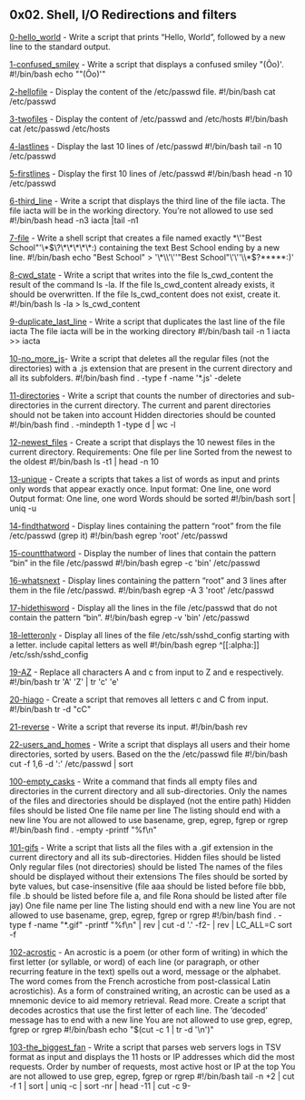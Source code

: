 ## 0x02. Shell, I/O Redirections and filters

[0-hello_world](./0-hello_world) - Write a script that prints “Hello, World”, followed by a new line to the standard output.

[1-confused_smiley](./1-confused_smiley) - Write a script that displays a confused smiley "(Ôo)'.
#!/bin/bash
echo "\"(Ôo)'"



[2-hellofile](./2-hellofile) - Display the content of the /etc/passwd file.
#!/bin/bash
cat /etc/passwd



[3-twofiles](./3-twofiles) - Display the content of /etc/passwd and /etc/hosts
#!/bin/bash
cat /etc/passwd /etc/hosts



[4-lastlines](./4-lastlines) - Display the last 10 lines of /etc/passwd
#!/bin/bash
tail -n 10 /etc/passwd



[5-firstlines](./5-firstlines) - Display the first 10 lines of /etc/passwd
#!/bin/bash
head -n 10 /etc/passwd




[6-third_line](./6-third_line) - Write a script that displays the third line of the file iacta.
The file iacta will be in the working directory. 
You’re not allowed to use sed
#!/bin/bash
head -n3 iacta |tail -n1



[7-file](./7-file) - Write a shell script that creates a file named exactly \*\\'"Best School"\'\\*$\?\*\*\*\*\*:) containing the text Best School ending by a new line.
#!/bin/bash
 echo "Best School" > '\*\\'\''"Best School"\'\''\\*$\?\*\*\*\*\*:)'



[8-cwd_state](./8-cwd_state) - Write a script that writes into the file ls_cwd_content the result of the command ls -la. If the file ls_cwd_content already exists, it should be overwritten. If the file ls_cwd_content does not exist, create it.
#!/bin/bash
ls -la > ls_cwd_content



[9-duplicate_last_line](./9-duplicate_last_line) - Write a script that duplicates the last line of the file iacta
The file iacta will be in the working directory
#!/bin/bash
tail -n 1 iacta >> iacta



[10-no_more_js](./10-no_more_js)- Write a script that deletes all the regular files (not the directories) with a .js extension that are present in the current directory and all its subfolders.
#!/bin/bash
find . -type f -name '*.js' -delete



[11-directories](./11-directories) - Write a script that counts the number of directories and sub-directories in the current directory.
The current and parent directories should not be taken into account
Hidden directories should be counted
#!/bin/bash
find . -mindepth 1 -type d | wc -l



[12-newest_files](./12-newest_files) - Create a script that displays the 10 newest files in the current directory.
Requirements:
One file per line
Sorted from the newest to the oldest
#!/bin/bash
ls -t1 | head -n 10



[13-unique](./13-unique) - Create a scripts that takes a list of words as input and prints only words that appear exactly once.
Input format: One line, one word
Output format: One line, one word
Words should be sorted
#!/bin/bash
sort | uniq -u



[14-findthatword](./14-findthatword) - Display lines containing the pattern “root” from the file /etc/passwd (grep it)
#!/bin/bash
egrep 'root' /etc/passwd




[15-countthatword](./15-countthatword) - Display the number of lines that contain the pattern “bin” in the file /etc/passwd
#!/bin/bash
egrep -c 'bin' /etc/passwd




[16-whatsnext](./16-whatsnext) - Display lines containing the pattern “root” and 3 lines after them in the file /etc/passwd.
#!/bin/bash
egrep -A 3 'root' /etc/passwd



[17-hidethisword](./17-hidethisword) - Display all the lines in the file /etc/passwd that do not contain the pattern “bin”.
#!/bin/bash
egrep -v 'bin' /etc/passwd



[18-letteronly](./18-letteronly) - Display all lines of the file /etc/ssh/sshd_config starting with a letter.
include capital letters as well
#!/bin/bash
egrep ^[[:alpha:]] /etc/ssh/sshd_config




[19-AZ](./19-AZ) - Replace all characters A and c from input to Z and e respectively.
#!/bin/bash
tr 'A' 'Z' | tr 'c' 'e'




[20-hiago](./20-hiago) - Create a script that removes all letters c and C from input.
#!/bin/bash
tr -d "cC"



[21-reverse](./21-reverse) - Write a script that reverse its input.
#!/bin/bash
rev




[22-users_and_homes](./22-users_and_homes) - Write a script that displays all users and their home directories, sorted by users.
Based on the the /etc/passwd file
#!/bin/bash
cut -f 1,6 -d ':' /etc/passwd | sort




[100-empty_casks](./100-empty_casks) - Write a command that finds all empty files and directories in the current directory and all sub-directories.
Only the names of the files and directories should be displayed (not the entire path)
Hidden files should be listed
One file name per line
The listing should end with a new line
You are not allowed to use basename, grep, egrep, fgrep or rgrep
#!/bin/bash
find . -empty -printf "%f\n"



[101-gifs](./101-gifs) - Write a script that lists all the files with a .gif extension in the current directory and all its sub-directories.
Hidden files should be listed
Only regular files (not directories) should be listed
The names of the files should be displayed without their extensions
The files should be sorted by byte values, but case-insensitive (file aaa should be listed before file bbb, file .b should be listed before file a, and file Rona should be listed after file jay)
One file name per line
The listing should end with a new line
You are not allowed to use basename, grep, egrep, fgrep or rgrep
#!/bin/bash 
find . -type f -name "*.gif" -printf "%f\n" | rev | cut -d '.' -f2- | rev | LC_ALL=C sort -f




[102-acrostic](./102-acrostic) - An acrostic is a poem (or other form of writing) in which the first letter (or syllable, or word) of each line (or paragraph, or other recurring feature in the text) spells out a word, message or the alphabet. The word comes from the French acrostiche from post-classical Latin acrostichis). As a form of constrained writing, an acrostic can be used as a mnemonic device to aid memory retrieval. Read more.
Create a script that decodes acrostics that use the first letter of each line.
The ‘decoded’ message has to end with a new line
You are not allowed to use grep, egrep, fgrep or rgrep
#!/bin/bash
echo "$(cut -c 1 | tr -d '\n')"


[103-the_biggest_fan](./103-the_biggest_fan) - Write a script that parses web servers logs in TSV format as input and displays the 11 hosts or IP addresses which did the most requests.
Order by number of requests, most active host or IP at the top
You are not allowed to use grep, egrep, fgrep or rgrep
#!/bin/bash
tail -n +2 | cut -f 1 | sort | uniq -c | sort -nr | head -11 | cut -c 9-
